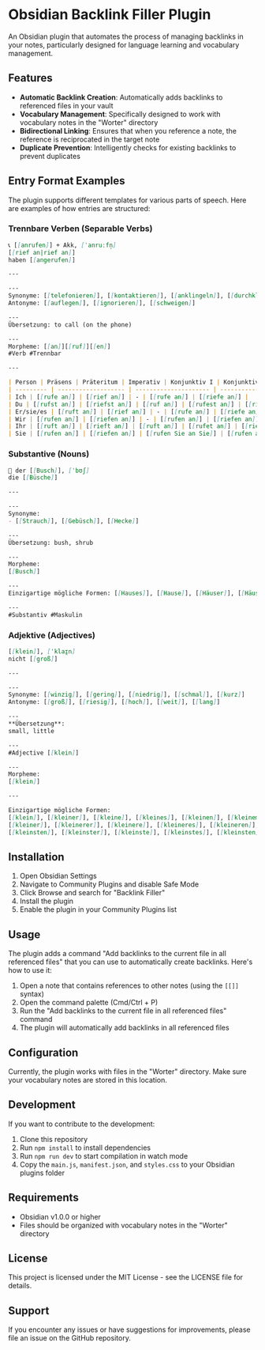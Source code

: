 # Obsidian Backlink Filler Plugin

An Obsidian plugin that automates the process of managing backlinks in your notes, particularly designed for language learning and vocabulary management.

## Features

- **Automatic Backlink Creation**: Automatically adds backlinks to referenced files in your vault
- **Vocabulary Management**: Specifically designed to work with vocabulary notes in the "Worter" directory
- **Bidirectional Linking**: Ensures that when you reference a note, the reference is reciprocated in the target note
- **Duplicate Prevention**: Intelligently checks for existing backlinks to prevent duplicates

## Entry Format Examples

The plugin supports different templates for various parts of speech. Here are examples of how entries are structured:

### Trennbare Verben (Separable Verbs)

```markdown
📞 [[anrufen]] + Akk, [ˈanruːfn̩]
[[rief an|rief an]]  
haben [[angerufen]]

---

---
Synonyme: [[telefonieren]], [[kontaktieren]], [[anklingeln]], [[durchklingeln]], [[wählen]]
Antonyme: [[auflegen]], [[ignorieren]], [[schweigen]]

---
Übersetzung: to call (on the phone)

---
Morpheme: [[an]][[ruf]][[en]]
#Verb #Trennbar

---

| Person | Präsens | Präteritum | Imperativ | Konjunktiv I | Konjunktiv II |
| --------- | ------------------- | --------------------- | --------------------------- | --------------------- | ----------------------- |
| Ich | [[rufe an]] | [[rief an]] | - | [[rufe an]] | [[riefe an]] |
| Du | [[rufst an]] | [[riefst an]] | [[ruf an]] | [[rufest an]] | [[riefest an]] |
| Er/sie/es | [[ruft an]] | [[rief an]] | - | [[rufe an]] | [[riefe an]] |
| Wir | [[rufen an]] | [[riefen an]] | - | [[rufen an]] | [[riefen an]] |
| Ihr | [[ruft an]] | [[rieft an]] | [[ruft an]] | [[rufet an]] | [[riefet an]] |
| Sie | [[rufen an]] | [[riefen an]] | [[rufen Sie an Sie]] | [[rufen an]] | [[riefen an]] |
```

### Substantive (Nouns)

```markdown
🔵 der [[Busch]], [ˈbʊʃ]
die [[Büsche]]

---

---
Synonyme:
- [[Strauch]], [[Gebüsch]], [[Hecke]]

---
Übersetzung: bush, shrub

---
Morpheme:
[[Busch]]

---
Einzigartige mögliche Formen: [[Hauses]], [[Hause]], [[Häuser]], [[Häusern]]

---
#Substantiv #Maskulin
```

### Adjektive (Adjectives)

```markdown
[[klein]], [ˈklaɪ̯n]
nicht [[groß]]

---

---
Synonyme: [[winzig]], [[gering]], [[niedrig]], [[schmal]], [[kurz]]
Antonyme: [[groß]], [[riesig]], [[hoch]], [[weit]], [[lang]]

---
**Übersetzung**:
small, little

---
#Adjective [[klein]]

---
Morpheme:
[[klein]]

---

Einzigartige mögliche Formen: 
[[klein]], [[kleiner]], [[kleine]], [[kleines]], [[kleinen]], [[kleinem]], [[kleiner]], [[kleinen]]
[[kleiner]], [[kleinerer]], [[kleinere]], [[kleineres]], [[kleineren]], [[kleinerem]], [[kleinerer]], [[kleineren]]
[[kleinsten]], [[kleinster]], [[kleinste]], [[kleinstes]], [[kleinsten]], [[kleinstem]], [[kleinster]], [[kleinsten]]
```

## Installation

1. Open Obsidian Settings
2. Navigate to Community Plugins and disable Safe Mode
3. Click Browse and search for "Backlink Filler"
4. Install the plugin
5. Enable the plugin in your Community Plugins list

## Usage

The plugin adds a command "Add backlinks to the current file in all referenced files" that you can use to automatically create backlinks. Here's how to use it:

1. Open a note that contains references to other notes (using the `[[]]` syntax)
2. Open the command palette (Cmd/Ctrl + P)
3. Run the "Add backlinks to the current file in all referenced files" command
4. The plugin will automatically add backlinks in all referenced files

## Configuration

Currently, the plugin works with files in the "Worter" directory. Make sure your vocabulary notes are stored in this location.

## Development

If you want to contribute to the development:

1. Clone this repository
2. Run `npm install` to install dependencies
3. Run `npm run dev` to start compilation in watch mode
4. Copy the `main.js`, `manifest.json`, and `styles.css` to your Obsidian plugins folder

## Requirements

- Obsidian v1.0.0 or higher
- Files should be organized with vocabulary notes in the "Worter" directory

## License

This project is licensed under the MIT License - see the LICENSE file for details.

## Support

If you encounter any issues or have suggestions for improvements, please file an issue on the GitHub repository.
